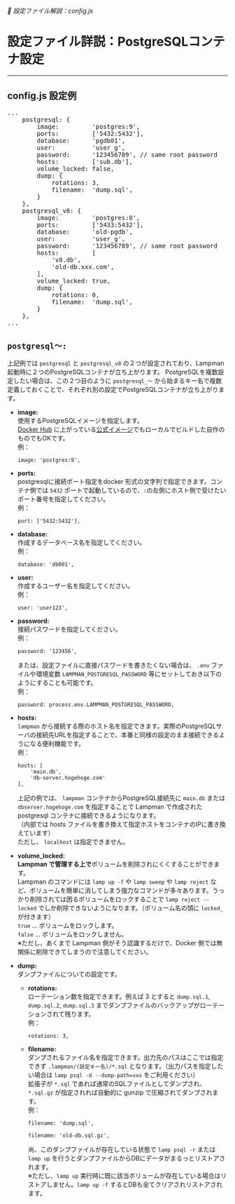###### 📝 設定ファイル解説：config.js

# 設定ファイル詳説：PostgreSQLコンテナ設定
----------------------------------------------------------------------

## config.js 設定例
<pre class="cmd">
...
    postgresql: {
        image:         'postgres:9',
        ports:         ['5432:5432'],
        database:      'pgdb01',
        user:          'user_g',
        password:      '123456789', // same root password
        hosts:         ['sub.db'],
        volume_locked: false,
        dump: {
            rotations: 3,
            filename:  'dump.sql',
        }
    },
    postgresql_v8: {
        image:         'postgres:8',
        ports:         ['5433:5432'],
        database:      'old-pgdb',
        user:          'user_g',
        password:      '123456789', // same root password
        hosts:         [
            'v8.db',
            'old-db.xxx.com',
        ],
        volume_locked: true,
        dump: {
            rotations: 0,
            filename:  'dump.sql',
        }
    },
...
</pre>

## `postgresql～:`

上記例では `postgresql` と `postgresql_v8` の２つが設定されており、Lampman 起動時に２つのPostgreSQLコンテナが立ち上がります。
PostgreSQLを複数設定したい場合は、この２つ目のように `postgresql_～` から始まるキー名で複数定義しておくことで、それぞれ別の設定でPostgreSQLコンテナが立ち上がります。

- **image:**  
  使用するPostgreSQLイメージを指定します。  
  [Docker Hub](https://hub.docker.com/) に上がっている[公式イメージ](https://hub.docker.com/_/postgres)でもローカルでビルドした自作のものでもOKです。  
  例：
  ```
  image: 'postgres:9',
  ```

- **ports:**  
  postgresqlに接続ポート指定をdocker 形式の文字列で指定できます。コンテナ側では `5432` ポートで起動しているので、`:`の左側にホスト側で受けたいポート番号を指定してください。  
  例：
  ```
  port: ['5432:5432'],
  ```

- **database:**  
  作成するデータベース名を指定してください。  
  例：
  ```
  database: 'db001',
  ```

- **user:**  
  作成するユーザー名を指定してください。  
  例：
  ```
  user: 'user123',
  ```

- **password:**  
  接続パスワードを指定してください。  
  例：
  ```
  password: '123456',
  ```
  または、設定ファイルに直接パスワードを書きたくない場合は、 `.env` ファイルや環境変数 `LAMPMAN_POSTGRESQL_PASSWORD` 等にセットしておき以下のようにすることも可能です。  
  例：
  ```
  password: process.env.LAMPMAN_POSTGRESQL_PASSWORD,
  ```

- **hosts:**  
  `lampman` から接続する際のホスト名を指定できます。実際のPostgreSQLサーバの接続先URLを指定することで、本番と同様の設定のまま接続できるようになる便利機能です。  
  例：
  ```
  hosts: [
      'main.db',
      'db-server.hogehoge.com'
  ],
  ```
  上記の例では、 `lampman` コンテナからPostgreSQL接続先に `main.db` または `dbserver.hogehoge.com` を指定することで Lampman で作成された postgresql コンテナに接続できるようになります。  
  （内部では hosts ファイルを書き換えて指定ホストをコンテナのIPに書き換えています）  
  ただし、 `localhost` は指定できません。

- **volume_locked:**  
  **Lampman で管理する上で**ボリュームを削除されにくくすることができます。  
  Lampman のコマンドには `lamp up -f` や `lamp sweep` や `lamp reject` など、ボリュームを簡単に消してしまう強力なコマンドが多々あります。うっかり削除されては困るボリュームをロックすることで `lamp reject --locked` でしか削除できないようになります。（ボリューム名の頭に `locked_` が付きます）  
  `true` ... ボリュームをロックします。  
  `false` ... ボリュームをロックしません。  
  ※ただし、あくまで Lampman 側がそう認識するだけで、Docker 側では無関係に削除できてしまうので注意してください。  

- **dump:**  
  ダンプファイルについての設定です。
    + **rotations:**  
      ローテーション数を指定できます。例えば 3 とすると `dump.sql.1`, `dump.sql.2`, `dump.sql.3` までダンプファイルのバックアップがローテーションされて残ります。  
      例：
      ```
      rotations: 3,
      ```

    + **filename:**  
      ダンプされるファイル名を指定できます。出力先のパスはここでは指定できず `.lampman/(設定キー名)/*.sql` となります。（出力パスを指定したい場合は `lamp psql -d --dump-path=xxx` をご利用ください）  
      拡張子が `*.sql` であれば通常のSQLファイルとしてダンプされ、 `*.sql.gz` が指定されれば自動的に gunzip で圧縮されてダンプされます。  
      例：
      ```
      filename: 'dump.sql',
      ```
      ```
      filename: 'old-db.sql.gz',
      ```
      尚、このダンプファイルが存在している状態で `lamp psql -r` または `lamp up` を行うとダンプファイルからDBにデータがまるっとリストアされます。  
      ※ただし、`lamp up` 実行時に既に該当ボリュームが存在している場合はリストアしません。`lamp up -f` するとDBも全てクリアされリストアされます。
